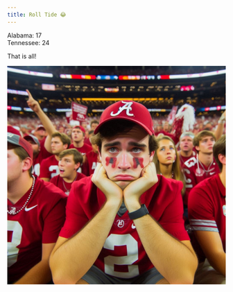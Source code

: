 ```yaml
---
title: Roll Tide 😂
---
```


Alabama: 17\
Tennessee: 24

That is all!

![Sad Alabama](../img/sad-alabama.jpg)